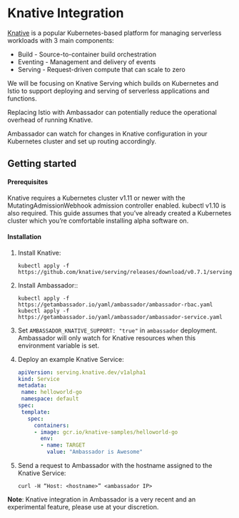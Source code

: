 # Knative Integration

[Knative](https://knative.dev/) is a popular Kubernetes-based platform for managing serverless workloads with 3 main components:
- Build - Source-to-container build orchestration
- Eventing - Management and delivery of events
- Serving - Request-driven compute that can scale to zero

We will be focusing on Knative Serving which builds on Kubernetes and Istio to support deploying and serving of serverless applications and functions.

Replacing Istio with Ambassador can potentially reduce the operational overhead of running Knative.

Ambassador can watch for changes in Knative configuration in your Kubernetes cluster and set up routing accordingly.

## Getting started

#### Prerequisites

Knative requires a Kubernetes cluster v1.11 or newer with the MutatingAdmissionWebhook admission controller enabled. kubectl v1.10 is also required. This guide assumes that you’ve already created a Kubernetes cluster which you’re comfortable installing alpha software on.

#### Installation

1. Install Knative:

   ```
   kubectl apply -f https://github.com/knative/serving/releases/download/v0.7.1/serving.yaml
   ```
   
2. Install Ambassador::
   
   ```
   kubectl apply -f https://getambassador.io/yaml/ambassador/ambassador-rbac.yaml
   kubectl apply -f https://getambassador.io/yaml/ambassador/ambassador-service.yaml
   ```
   
3. Set `AMBASSADOR_KNATIVE_SUPPORT: "true"` in `ambassador` deployment. Ambassador will only watch for Knative resources when this environment variable is set.

4. Deploy an example Knative Service:

   ```yaml
   apiVersion: serving.knative.dev/v1alpha1
   kind: Service
   metadata:
    name: helloworld-go
    namespace: default
   spec:
    template:
      spec:
        containers:
        - image: gcr.io/knative-samples/helloworld-go
          env:
          - name: TARGET
            value: "Ambassador is Awesome"
   ```
   
5. Send a request to Ambassador with the hostname assigned to the Knative Service:
   ```
   curl -H “Host: <hostname>” <ambassador IP>
   ```

**Note**:
Knative integration in Ambassador is a very recent and an experimental feature, please use at your discretion.

